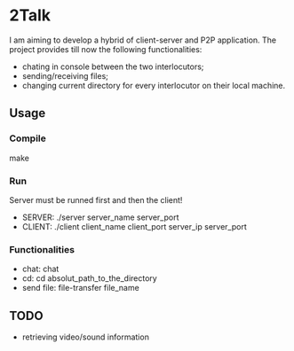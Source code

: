 # 2Talk


I am aiming to develop a hybrid of client-server and P2P application.
The project provides till now the following functionalities:
- chating in console between the two interlocutors;
- sending/receiving files;
- changing current directory for every interlocutor on their local machine.


## Usage

### Compile

make

### Run

Server must be runned first and then the client!

- SERVER: ./server server_name server_port
- CLIENT: ./client client_name client_port server_ip server_port

### Functionalities

- chat: chat
- cd: cd absolut_path_to_the_directory
- send file: file-transfer file_name


## TODO

- retrieving video/sound information
